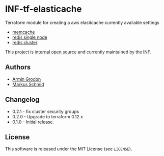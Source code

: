 # INF-tf-elasticache

Terraform module for creating a aws elasticache
currently available settings
- [memcache](memcache/README.md)
- [redis single node](redis/single/README.md)
- [redis cluster](redis/cluster/README.md)


This project is [internal open source](https://en.wikipedia.org/wiki/Inner_source)
and currently maintained by the [INF](https://github.com/orgs/ryte/teams/inf).

## Authors

- [Armin Grodon](https://github.com/x4121)
- [Markus Schmid](https://github.com/h0raz)

## Changelog

- 0.2.1 - fix cluster security groups
- 0.2.0 - Upgrade to terraform 0.12.x
- 0.1.0 - Initial release.

## License


This software is released under the MIT License (see `LICENSE`).